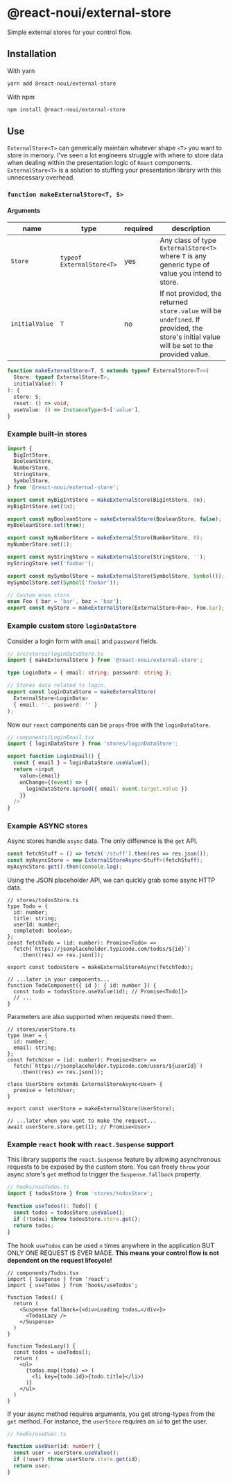 # @react-noui/external-store

Simple external stores for your control flow.

## Installation

With yarn
```bash
yarn add @react-noui/external-store
```
With npm
```bash
npm install @react-noui/external-store
```

## Use

`ExternalStore<T>` can generically maintain whatever shape `<T>` you want to store in memory. I've seen a lot engineers struggle with where to store data when dealing within the presentation logic of `React` components. `ExternalStore<T>` is a solution to stuffing your presentation library with this unnecessary overhead.

### `function makeExternalStore<T, S>`

#### Arguments
|**name**|**type**|**required**|**description**|
|---|---|---|---|
|`Store`|`typeof ExternalStore<T>`|yes|Any class of type `ExternalStore<T>` where `T` is any generic type of value you intend to store.|
|`initialValue`|`T`|no|If not provided, the returned `store.value` will be `undefined`. If provided, the store's initial value will be set to the provided value.|

```typescript
function makeExternalStore<T, S extends typeof ExternalStore<T>>(
  Store: typeof ExternalStore<T>,
  initialValue?: T
): {
  store: S;
  reset: () => void;
  useValue: () => InstanceType<S>['value'],
}
```

### Example built-in stores
```typescript
import {
  BigIntStore,
  BooleanStore,
  NumberStore,
  StringStore,
  SymbolStore,
} from '@react-noui/external-store';

export const myBigIntStore = makeExternalStore(BigIntStore, 0n);
myBigIntStore.set(1n);

export const myBooleanStore = makeExternalStore(BooleanStore, false);
myBooleanStore.set(true);

export const myNumberStore = makeExternalStore(NumberStore, 0);
myNumberStore.set(1);

export const myStringStore = makeExternalStore(StringStore, '');
myStringStore.set('foobar');

export const mySymbolStore = makeExternalStore(SymbolStore, Symbol());
mySymbolStore.set(Symbol('foobar'));

// Custom enum store
enum Foo { bar = 'bar', baz = 'baz'};
export const myStore = makeExternalStore(ExternalStore<Foo>, Foo.bar);
```

### Example custom store `loginDataStore`

Consider a login form with `email` and `password` fields.

```typescript
// src/stores/loginDataStore.ts
import { makeExternalStore } from '@react-noui/external-store';

type LoginData = { email: string; password: string };

// Stores data related to login.
export const loginDataStore = makeExternalStore(
  ExternalStore<LoginData>
  { email: '', password: '' }
);
```

Now our `react` components can be `props`-free with the `loginDataStore`.

```typescript
// components/LoginEmail.tsx
import { loginDataStore } from 'stores/loginDataStore';

export function LoginEmail() {
  const { email } = loginDataStore.useValue();
  return <input
    value={email}
    onChange={(event) => {
      loginDataStore.spread({ email: event.target.value })
    }}
  />
}
```

### Example ASYNC stores

Async stores handle `async` data. The only difference is the `get` API.

```typescript
const fetchStuff = () => fetch('/stuff').then(res => res.json());
const myAsyncStore = new ExternalStoreAsync<Stuff>(fetchStuff);
myAsyncStore.get().then(console.log);
```


Using the JSON placeholder API, we can quickly grab some async HTTP data.

```tsx
// stores/todosStore.ts
type Todo = {
  id: number;
  title: string;
  userId: number;
  completed: boolean;
};
const fetchTodo = (id: number): Promise<Todo> =>
  fetch(`https://jsonplaceholder.typicode.com/todos/${id}`)
    .then((res) => res.json());

export const todosStore = makeExternalStoreAsync(fetchTodo);

// ...later in your components...
function TodoComponent({ id }: { id: number }) {
  const todo = todosStore.useValue(id); // Promise<Todo[]>
  // ...
}
```

Parameters are also supported when requests need them.

```tsx
// stores/userStore.ts
type User = {
  id: number;
  email: string;
};
const fetchUser = (id: number): Promise<User> =>
  fetch(`https://jsonplaceholder.typicode.com/users/${userId}`)
    .then((res) => res.json());

class UserStore extends ExternalStoreAsync<User> {
  promise = fetchUser;
}

export const userStore = makeExternalStore(UserStore);

// ...later when you want to make the request...
await userStore.store.get(1); // Promise<User>
```

### Example `react` hook with `react.Suspense` support

This library supports the `react.Suspense` feature by allowing asynchronous requests to be exposed by the custom store. You can freely `throw` your async store's `get` method to trigger the `Suspense.fallback` property.

```typescript
// hooks/useTodos.ts
import { todosStore } from 'stores/todosStore';

function useTodos(): Todo[] {
  const todos = todosStore.useValue();
  if (!todos) throw todosStore.store.get();
  return todos;
}
```

The hook `useTodos` can be used `n` times anywhere in the application BUT ONLY ONE REQUEST IS EVER MADE. **This means your control flow is not dependent on the request lifecycle!**

```tsx
// components/Todos.tsx
import { Suspense } from 'react';
import { useTodos } from 'hooks/useTodos';

function Todos() {
  return (
    <Suspense fallback={<div>Loading todos…</div>}>
      <TodosLazy />
    </Suspense>
  )
}

function TodosLazy() {
  const todos = useTodos();
  return (
    <ul>
      {todos.map((todo) => (
        <li key={todo.id}>{todo.title}</li>)
      )}
    </ul>
  )
}
```

If your async method requires arguments, you get strong-types from the `get` method. For instance, the `userStore` requires an `id` to get the user.

```typescript
// hooks/useUser.ts

function useUser(id: number) {
  const user = userStore.useValue();
  if (!user) throw userStore.store.get(id);
  return user;
}
```
